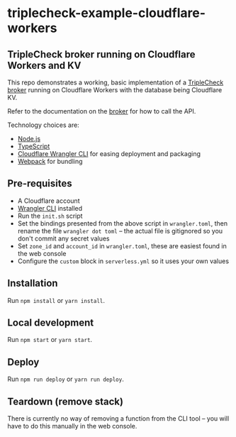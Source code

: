 # triplecheck-example-cloudflare-workers

## TripleCheck broker running on Cloudflare Workers and KV

This repo demonstrates a working, basic implementation of a [TripleCheck broker](https://github.com/mikaelvesavuori/triplecheck-broker) running on Cloudflare Workers with the database being Cloudflare KV.

Refer to the documentation on the [broker](https://github.com/mikaelvesavuori/triplecheck-broker) for how to call the API.

Technology choices are:

- [Node.js](https://nodejs.org/en/)
- [TypeScript](https://www.typescriptlang.org)
- [Cloudflare Wrangler CLI](https://developers.cloudflare.com/workers/get-started/guide) for easing deployment and packaging
- [Webpack](https://webpack.js.org) for bundling

## Pre-requisites

- A Cloudflare account
- [Wrangler CLI](https://developers.cloudflare.com/workers/get-started/guide) installed
- Run the `init.sh` script
- Set the bindings presented from the above script in `wrangler.toml`, then rename the file `wrangler dot toml` – the actual file is gitignored so you don't commit any secret values
- Set `zone_id` and `account_id` in `wrangler.toml`, these are easiest found in the web console
- Configure the `custom` block in `serverless.yml` so it uses your own values

## Installation

Run `npm install` or `yarn install`.

## Local development

Run `npm start` or `yarn start`.

## Deploy

Run `npm run deploy` or `yarn run deploy`.

## Teardown (remove stack)

There is currently no way of removing a function from the CLI tool – you will have to do this manually in the web console.
